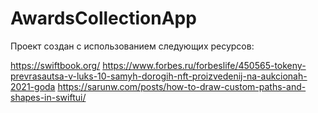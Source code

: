 # AwardsCollectionApp

Проект создан с использованием следующих ресурсов:

https://swiftbook.org/
https://www.forbes.ru/forbeslife/450565-tokeny-prevrasautsa-v-luks-10-samyh-dorogih-nft-proizvedenij-na-aukcionah-2021-goda
https://sarunw.com/posts/how-to-draw-custom-paths-and-shapes-in-swiftui/
